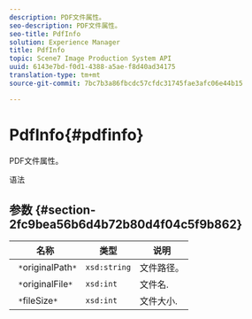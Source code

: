 ```yaml
---
description: PDF文件属性。
seo-description: PDF文件属性。
seo-title: PdfInfo
solution: Experience Manager
title: PdfInfo
topic: Scene7 Image Production System API
uuid: 6143e7bd-f0d1-4388-a5ae-f8d40ad34175
translation-type: tm+mt
source-git-commit: 7bc7b3a86fbcdc57cfdc31745fae3afc06e44b15

---
```



# PdfInfo{#pdfinfo}

PDF文件属性。

语法

## 参数 {#section-2fc9bea56b6d4b72b80d4f04c5f9b862}

| 名称 | 类型 | 说明 |
|---|---|---|
| ` *`originalPath`*` | `xsd:string` | 文件路径。 |
| ` *`originalFile`*` | `xsd:int` | 文件名. |
| ` *`fileSize`*` | `xsd:int` | 文件大小. |

